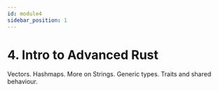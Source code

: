 ```yaml
---
id: module4
sidebar_position: 1
---
```



# 4. Intro to Advanced Rust

Vectors. Hashmaps. More on Strings. Generic types. Traits and shared behaviour.

